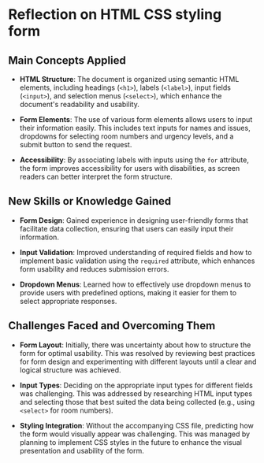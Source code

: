 # Reflection on HTML CSS styling form



## Main Concepts Applied

- **HTML Structure**: The document is organized using semantic HTML elements, including headings (`<h1>`), labels (`<label>`), input fields (`<input>`), and selection menus (`<select>`), which enhance the document's readability and usability.

- **Form Elements**: The use of various form elements allows users to input their information easily. This includes text inputs for names and issues, dropdowns for selecting room numbers and urgency levels, and a submit button to send the request.

- **Accessibility**: By associating labels with inputs using the `for` attribute, the form improves accessibility for users with disabilities, as screen readers can better interpret the form structure.



## New Skills or Knowledge Gained 

- **Form Design**: Gained experience in designing user-friendly forms that facilitate data collection, ensuring that users can easily input their information.

- **Input Validation**: Improved understanding of required fields and how to implement basic validation using the `required` attribute, which enhances form usability and reduces submission errors.

- **Dropdown Menus**: Learned how to effectively use dropdown menus to provide users with predefined options, making it easier for them to select appropriate responses.



## Challenges Faced and Overcoming Them

- **Form Layout**: Initially, there was uncertainty about how to structure the form for optimal usability. This was resolved by reviewing best practices for form design and experimenting with different layouts until a clear and logical structure was achieved.

- **Input Types**: Deciding on the appropriate input types for different fields was challenging. This was addressed by researching HTML input types and selecting those that best suited the data being collected (e.g., using `<select>` for room numbers).

- **Styling Integration**: Without the accompanying CSS file, predicting how the form would visually appear was challenging. This was managed by planning to implement CSS styles in the future to enhance the visual presentation and usability of the form.
